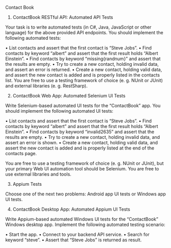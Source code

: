 Contact Book

1.	ContactBook RESTful API: Automated API Tests 

Your task is to write automated tests (in C#, Java, JavaScript or other language) for the above provided API endpoints. You should implement the following automated tests:

•	List contacts and assert that the first contact is “Steve Jobs”.
•	Find contacts by keyword “albert” and assert that the first result holds “Albert Einstein”.
•	Find contacts by keyword “missing{randnum}” and assert that the results are empty.
•	Try to create a new contact, holding invalid data, and assert an error is returned.
•	Create a new contact, holding valid data, and assert the new contact is added and is properly listed in the contacts list.
You are free to use a testing framework of choice (e. g. NUnit or JUnit) and external libraries (e. g. RestSharp).

2.	ContactBook Web App: Automated Selenium UI Tests 

Write Selenium-based automated UI tests for the “ContactBook” app. You should implement the following automated UI tests:

•	List contacts and assert that the first contact is “Steve Jobs”.
•	Find contacts by keyword “albert” and assert that the first result holds “Albert Einstein”.
•	Find contacts by keyword “invalid2635” and assert that the results are empty.
•	Try to create a new contact, holding invalid data, and assert an error is shown.
•	Create a new contact, holding valid data, and assert the new contact is added and is properly listed at the end of the contacts page.

You are free to use a testing framework of choice (e. g. NUnit or JUnit), but your primary Web UI automation tool should be Selenium. You are free to use external libraries and tools.

3.	Appium Tests

Choose one of the next two problems: Android app UI tests or Windows app UI tests.

4.	ContactBook Desktop App: Automated Appium UI Tests 

Write Appium-based automated Windows UI tests for the “ContactBook” Windows desktop app. Implement the following automated testing scenario:

•	Start the app.
•	Connect to your backend API service.
•	Search for keyword “steve”.
•	Assert that “Steve Jobs” is returned as result.
